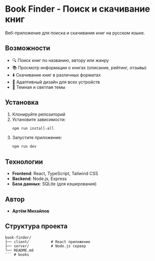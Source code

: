# Book Finder - Поиск и скачивание книг

Веб-приложение для поиска и скачивания книг на русском языке.

## Возможности

- 🔍 Поиск книг по названию, автору или жанру
- 📚 Просмотр информации о книгах (описание, рейтинг, отзывы)
- ⬇️ Скачивание книг в различных форматах
- 📱 Адаптивный дизайн для всех устройств
- 🌙 Темная и светлая темы

## Установка

1. Клонируйте репозиторий
2. Установите зависимости:
   ```bash
   npm run install-all
   ```
3. Запустите приложение:
   ```bash
   npm run dev
   ```

## Технологии

- **Frontend**: React, TypeScript, Tailwind CSS
- **Backend**: Node.js, Express
- **База данных**: SQLite (для кэширования)

## Автор

- **Артём Михайлов**

## Структура проекта

```
book-finder/
├── client/          # React приложение
├── server/          # Node.js сервер
└── README.md
``` #   b o o k s  
 